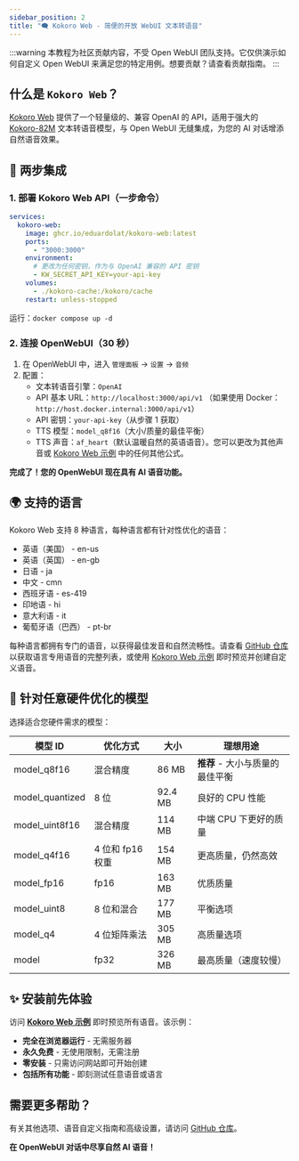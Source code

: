 ```yaml
---
sidebar_position: 2
title: "🗨️ Kokoro Web - 简便的开放 WebUI 文本转语音"
---
```


:::warning
本教程为社区贡献内容，不受 Open WebUI 团队支持。它仅供演示如何自定义 Open WebUI 来满足您的特定用例。想要贡献？请查看贡献指南。
:::

## 什么是 `Kokoro Web`？

[Kokoro Web](https://github.com/eduardolat/kokoro-web) 提供了一个轻量级的、兼容 OpenAI 的 API，适用于强大的 [Kokoro-82M](https://huggingface.co/hexgrad/Kokoro-82M) 文本转语音模型，与 Open WebUI 无缝集成，为您的 AI 对话增添自然语音效果。

## 🚀 两步集成

### 1. 部署 Kokoro Web API（一步命令）

```yaml
services:
  kokoro-web:
    image: ghcr.io/eduardolat/kokoro-web:latest
    ports:
      - "3000:3000"
    environment:
      # 更改为任何密钥，作为与 OpenAI 兼容的 API 密钥
      - KW_SECRET_API_KEY=your-api-key
    volumes:
      - ./kokoro-cache:/kokoro/cache
    restart: unless-stopped
```

运行：`docker compose up -d`

### 2. 连接 OpenWebUI（30 秒）

1. 在 OpenWebUI 中，进入 `管理面板` → `设置` → `音频`
2. 配置：
   - 文本转语音引擎：`OpenAI`
   - API 基本 URL：`http://localhost:3000/api/v1`
     （如果使用 Docker：`http://host.docker.internal:3000/api/v1`）
   - API 密钥：`your-api-key`（从步骤 1 获取）
   - TTS 模型：`model_q8f16`（大小/质量的最佳平衡）
   - TTS 声音：`af_heart`（默认温暖自然的英语语音）。您可以更改为其他声音或 [Kokoro Web 示例](https://voice-generator.pages.dev) 中的任何其他公式。

**完成了！您的 OpenWebUI 现在具有 AI 语音功能。**

## 🌍 支持的语言

Kokoro Web 支持 8 种语言，每种语言都有针对性优化的语音：

- 英语（美国） - en-us
- 英语（英国） - en-gb
- 日语 - ja
- 中文 - cmn
- 西班牙语 - es-419
- 印地语 - hi
- 意大利语 - it
- 葡萄牙语（巴西） - pt-br

每种语言都拥有专门的语音，以获得最佳发音和自然流畅性。请查看 [GitHub 仓库](https://github.com/eduardolat/kokoro-web) 以获取语言专用语音的完整列表，或使用 [Kokoro Web 示例](https://voice-generator.pages.dev) 即时预览并创建自定义语音。

## 💾 针对任意硬件优化的模型

选择适合您硬件需求的模型：

| 模型 ID | 优化方式 | 大小 | 理想用途 |
|----------|-------------|------|-----------|
| model_q8f16 | 混合精度 | 86 MB | **推荐** - 大小与质量的最佳平衡 |
| model_quantized | 8 位 | 92.4 MB | 良好的 CPU 性能 |
| model_uint8f16 | 混合精度 | 114 MB | 中端 CPU 下更好的质量 |
| model_q4f16 | 4 位和 fp16 权重 | 154 MB | 更高质量，仍然高效 |
| model_fp16 | fp16 | 163 MB | 优质质量 |
| model_uint8 | 8 位和混合 | 177 MB | 平衡选项 |
| model_q4 | 4 位矩阵乘法 | 305 MB | 高质量选项 |
| model | fp32 | 326 MB | 最高质量（速度较慢） |

## ✨ 安装前先体验

访问 [**Kokoro Web 示例**](https://voice-generator.pages.dev) 即时预览所有语音。该示例：

- **完全在浏览器运行** - 无需服务器
- **永久免费** - 无使用限制，无需注册
- **零安装** - 只需访问网站即可开始创建
- **包括所有功能** - 即刻测试任意语音或语言

## 需要更多帮助？

有关其他选项、语音自定义指南和高级设置，请访问 [GitHub 仓库](https://github.com/eduardolat/kokoro-web)。

**在 OpenWebUI 对话中尽享自然 AI 语音！**
